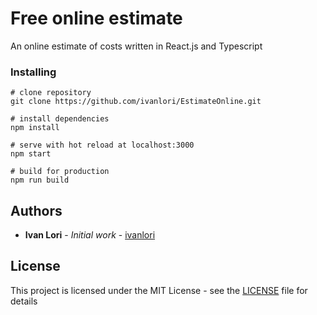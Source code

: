 # Free online estimate

An online estimate of costs written in React.js and Typescript

### Installing

```
# clone repository
git clone https://github.com/ivanlori/EstimateOnline.git

# install dependencies
npm install

# serve with hot reload at localhost:3000
npm start

# build for production
npm run build

```

## Authors

* **Ivan Lori** - *Initial work* - [ivanlori](https://github.com/ivanlori)

## License

This project is licensed under the MIT License - see the [LICENSE](LICENSE) file for details